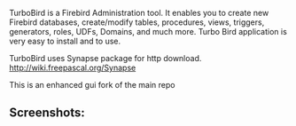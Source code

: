 TurboBird is a Firebird Administration tool. It enables you to create new Firebird databases,
create/modify tables, procedures, views, triggers, generators, roles, UDFs, Domains, and much more.
Turbo Bird application is very easy to install and to use.

TurboBird uses Synapse package for http download.
http://wiki.freepascal.org/Synapse

This is an enhanced gui fork of the main repo 


## Screenshots:

[Main Window]: https://cloud.githubusercontent.com/assets/536140/5899788/714d1712-a569-11e4-878e-066211bdb876.png
[Table]: https://cloud.githubusercontent.com/assets/536140/5899791/7a2c37f0-a569-11e4-8d76-86480e1cb335.png
[View DDL]: https://cloud.githubusercontent.com/assets/536140/5899792/7a5539a2-a569-11e4-95cc-81ed3b38c774.png
[Database Info]: https://cloud.githubusercontent.com/assets/536140/5899793/7a681a72-a569-11e4-9bc6-d9419f6ec3f0.png
[New Database]: https://cloud.githubusercontent.com/assets/536140/5899794/7a77311a-a569-11e4-8da3-dba0c382e100.png
[Register Database]: https://cloud.githubusercontent.com/assets/536140/5899795/7a7caec4-a569-11e4-9687-97ebaebd47d1.png
[Backup/Restore Database]: https://cloud.githubusercontent.com/assets/536140/5899796/7a8a1af0-a569-11e4-98de-a8e6928b1ce0.png